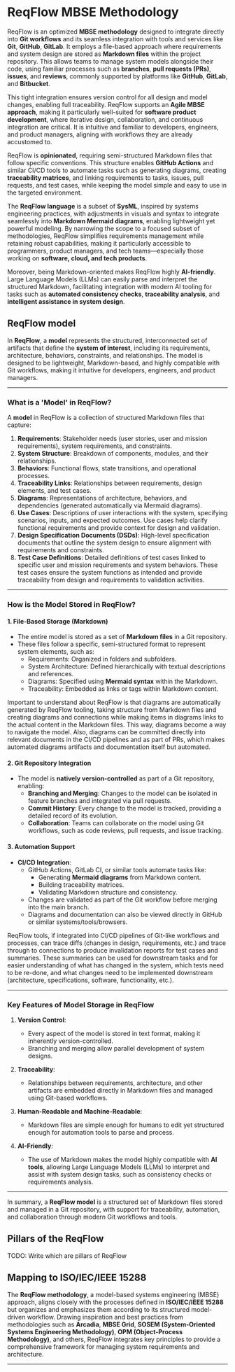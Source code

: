 # ReqFlow MBSE Methodology 

ReqFlow is an optimized **MBSE methodology** designed to integrate directly into **Git workflows** and its seamless integration with tools and services like **Git**, **GitHub**, **GitLab**. 
It employs a file-based approach where requirements and system design are stored as **Markdown files** within the project repository. This allows teams to manage system models alongside their code, using familiar processes such as **branches**, **pull requests (PRs)**, **issues**, and **reviews**, commonly supported by platforms like **GitHub**, **GitLab**, and **Bitbucket**. 

This tight integration ensures version control for all design and model changes, enabling full traceability. ReqFlow supports an **Agile MBSE approach**, making it particularly well-suited for **software product development**, where iterative design, collaboration, and continuous integration are critical. It is intuitive and familiar to developers, engineers, and product managers, aligning with workflows they are already accustomed to.

ReqFlow is **opinionated**, requiring semi-structured Markdown files that follow specific conventions. This structure enables **GitHub Actions** and similar CI/CD tools to automate tasks such as generating diagrams, creating **traceability matrices**, and linking requirements to tasks, issues, pull requests, and test cases, while keeping the model simple and easy to use in the targeted environment.


The **ReqFlow language** is a subset of **SysML**, inspired by systems engineering practices, with adjustments in visuals and syntax to integrate seamlessly into **Markdown Mermaid diagrams**, enabling lightweight yet powerful modeling. By narrowing the scope to a focused subset of methodologies, ReqFlow simplifies requirements management while retaining robust capabilities, making it particularly accessible to programmers, product managers, and tech teams—especially those working on **software, cloud, and tech products**.

Moreover, being Markdown-oriented makes ReqFlow highly **AI-friendly**. Large Language Models (LLMs) can easily parse and interpret the structured Markdown, facilitating integration with modern AI tooling for tasks such as **automated consistency checks**, **traceability analysis**, and **intelligent assistance in system design**.


## ReqFlow model

In **ReqFlow**, a **model** represents the structured, interconnected set of artifacts that define the **system of interest**, including its requirements, architecture, behaviors, constraints, and relationships. The model is designed to be lightweight, Markdown-based, and highly compatible with Git workflows, making it intuitive for developers, engineers, and product managers.

---

### **What is a 'Model' in ReqFlow?**

A **model** in ReqFlow is a collection of structured Markdown files that capture:
1. **Requirements**: Stakeholder needs (user stories, user and mission requirements), system requirements, and constraints.
2. **System Structure**: Breakdown of components, modules, and their relationships.
3. **Behaviors**: Functional flows, state transitions, and operational processes.
4. **Traceability Links**: Relationships between requirements, design elements, and test cases.
5. **Diagrams**: Representations of architecture, behaviors, and dependencies (generated automatically via Mermaid diagrams).
6. **Use Cases**: Descriptions of user interactions with the system, specifying scenarios, inputs, and expected outcomes. Use cases help clarify functional requirements and provide context for design and validation.
7. **Design Specification Documents (DSDs)**: High-level specification documents that outline the system design to ensure alignment with requirements and constraints.
8. **Test Case Definitions**: Detailed definitions of test cases linked to specific user and mission requirements and system behaviors. These test cases ensure the system functions as intended and provide traceability from design and requirements to validation activities.


---

### **How is the Model Stored in ReqFlow?**

#### **1. File-Based Storage (Markdown)**
- The entire model is stored as a set of **Markdown files** in a Git repository.
- These files follow a specific, semi-structured format to represent system elements, such as:
  - Requirements: Organized in folders and subfolders.
  - System Architecture: Defined hierarchically with textual descriptions and references.
  - Diagrams: Specified using **Mermaid syntax** within the Markdown.  
  - Traceability: Embedded as links or tags within Markdown content.

Important to understand about ReqFlow is that diagrams are automatically generated by ReqFlow tooling, taking structure from Markdown files and creating diagrams and connections while making items in diagrams links to the actual content in the Markdown files. This way, diagrams become a way to navigate the model. Also, diagrams can be committed directly into relevant documents in the CI/CD pipelines and as part of PRs, which makes automated diagrams artifacts and documentation itself but automated.

#### **2. Git Repository Integration**
- The model is **natively version-controlled** as part of a Git repository, enabling:
  - **Branching and Merging**: Changes to the model can be isolated in feature branches and integrated via pull requests.
  - **Commit History**: Every change to the model is tracked, providing a detailed record of its evolution.
  - **Collaboration**: Teams can collaborate on the model using Git workflows, such as code reviews, pull requests, and issue tracking.

#### **3. Automation Support**
- **CI/CD Integration**:
  - GitHub Actions, GitLab CI, or similar tools automate tasks like:
    - Generating **Mermaid diagrams** from Markdown content.
    - Building traceability matrices.
    - Validating Markdown structure and consistency.
  - Changes are validated as part of the Git workflow before merging into the main branch.
  - Diagrams and documentation can also be viewed directly in GitHub or similar systems/tools/browsers.
  
ReqFlow tools, if integrated into CI/CD pipelines of Git-like workflows and processes, can trace diffs (changes in design, requirements, etc.) and trace through to connections to produce invalidation reports for test cases and summaries. These summaries can be used for downstream tasks and for easier understanding of what has changed in the system, which tests need to be re-done, and what changes need to be implemented downstream (architecture, specifications, software, functionality, etc.).

---

### **Key Features of Model Storage in ReqFlow**
1. **Version Control**:
   - Every aspect of the model is stored in text format, making it inherently version-controlled.
   - Branching and merging allow parallel development of system designs.

2. **Traceability**:
   - Relationships between requirements, architecture, and other artifacts are embedded directly in Markdown files and managed using Git-based workflows.

3. **Human-Readable and Machine-Readable**:
   - Markdown files are simple enough for humans to edit yet structured enough for automation tools to parse and process.

4. **AI-Friendly**:
   - The use of Markdown makes the model highly compatible with **AI tools**, allowing Large Language Models (LLMs) to interpret and assist with system design tasks, such as consistency checks or requirements analysis.

---

In summary, a **ReqFlow model** is a structured set of Markdown files stored and managed in a Git repository, with support for traceability, automation, and collaboration through modern Git workflows and tools.


## Pillars of the ReqFlow

TODO: Write which are pillars of ReqFlow 



## Mapping to ISO/IEC/IEEE 15288

The **ReqFlow methodology**, a model-based systems engineering (MBSE) approach, aligns closely with the processes defined in **ISO/IEC/IEEE 15288** but organizes and emphasizes them according to its structured model-driven workflow. Drawing inspiration and best practices from methodologies such as **Arcadia**, **MBSE Grid**, **SOSEM (System-Oriented Systems Engineering Methodology)**, **OPM (Object-Process Methodology)**, and others, ReqFlow integrates key principles to provide a comprehensive framework for managing system requirements and architecture.


---

